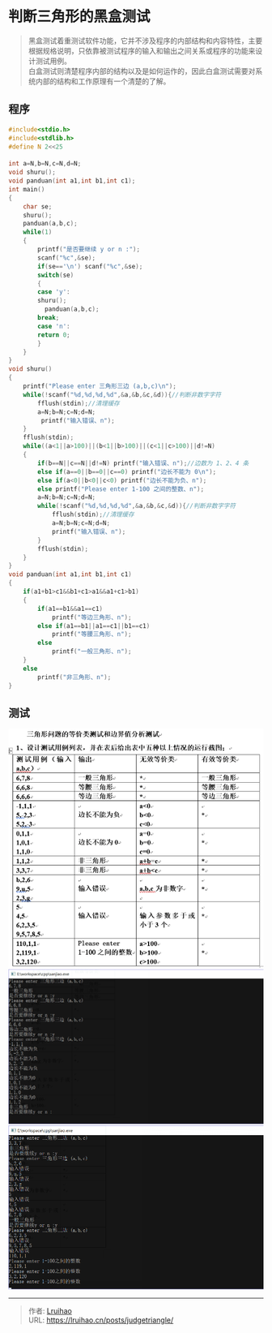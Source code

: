 # 判断三角形的黑盒测试


> 黑盒测试着重测试软件功能，它并不涉及程序的内部结构和内容特性，主要根据规格说明，只依靠被测试程序的输入和输出之间关系或程序的功能来设计测试用例。  
> 白盒测试则清楚程序内部的结构以及是如何运作的，因此白盒测试需要对系统内部的结构和工作原理有一个清楚的了解。

<!--more-->

## 程序

```cpp
#include<stdio.h>
#include<stdlib.h>
#define N 2<<25

int a=N,b=N,c=N,d=N;
void shuru();
void panduan(int a1,int b1,int c1);
int main()
{
    char se;
    shuru();
    panduan(a,b,c);
    while(1)
    {
        printf("是否要继续 y or n :");
        scanf("%c",&se);
        if(se=='\n') scanf("%c",&se);
        switch(se)
        {
        case 'y':
        shuru();
    	  panduan(a,b,c);
        break;
        case 'n':
        return 0;
        }
    }
}
void shuru()
{
    printf("Please enter 三角形三边 (a,b,c)\n");
    while(!scanf("%d,%d,%d,%d",&a,&b,&c,&d)){//判断非数字字符
        fflush(stdin);//清理缓存
        a=N;b=N;c=N;d=N;
    	 printf("输入错误、n");
    }
    fflush(stdin);
    while((a<1||a>100)||(b<1||b>100)||(c<1||c>100)||d!=N)
    {
        if(b==N||c==N||d!=N) printf("输入错误、n");//边数为 1、2、4 条
        else if(a==0||b==0||c==0) printf("边长不能为 0\n");
        else if(a<0||b<0||c<0) printf("边长不能为负、n");
        else printf("Please enter 1-100 之间的整数、n");
        a=N;b=N;c=N;d=N;
        while(!scanf("%d,%d,%d,%d",&a,&b,&c,&d)){//判断非数字字符
            fflush(stdin);//清理缓存
            a=N;b=N;c=N;d=N;
            printf("输入错误、n");
        }
        fflush(stdin);
    }
}
void panduan(int a1,int b1,int c1)
{
    if(a1+b1>c1&&b1+c1>a1&&a1+c1>b1)
    {
        if(a1==b1&&a1==c1)
            printf("等边三角形、n");
        else if(a1==b1||a1==c1||b1==c1)
            printf("等腰三角形、n");
        else
            printf("一般三角形、n");
    }
    else
        printf("非三角形、n");
}
```

## 测试

![测试 1](images/1.png '测试 1')  
![测试 2](images/2.png '测试 2')  
![测试 3](images/3.png '测试 3')


---

> 作者: [Lruihao](https://github.com/Lruihao)  
> URL: https://lruihao.cn/posts/judgetriangle/  

